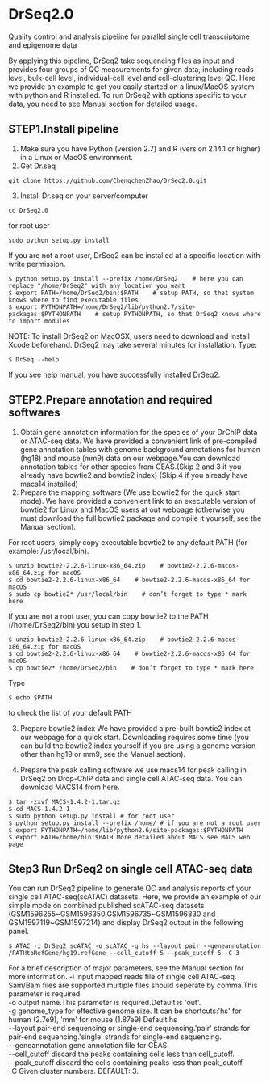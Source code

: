 # DrSeq2.0

Quality control and analysis pipeline for parallel single cell transcriptome and epigenome data

By applying this pipeline, DrSeq2 take sequencing files as input and provides four groups of QC measurements for given data, including reads level, bulk-cell level, individual-cell level and cell-clustering level QC.
Here we provide an example to get you easily started on a linux/MacOS system with python and R installed. To run DrSeq2 with options specific to your data, you need to see Manual section for detailed usage.

STEP1.Install pipeline
-------------------------------------------------------------------------------------------------------------------------------------------
1. Make sure you have Python (version 2.7) and R (version 2.14.1 or higher) in a Linux or MacOS environment.
2. Get Dr.seq 
```shell
git clone https://github.com/ChengchenZhao/DrSeq2.0.git
```
3. Install Dr.seq on your server/computer
```shell
cd DrSeq2.0
```
for root user
```shell
sudo python setup.py install
```
If you are not a root user, DrSeq2 can be installed at a specific location with write permission.
```shell
$ python setup.py install --prefix /home/DrSeq2    # here you can replace "/home/DrSeq2" with any location you want
$ export PATH=/home/DrSeq2/bin:$PATH    # setup PATH, so that system knows where to find executable files
$ export PYTHONPATH=/home/DrSeq2/lib/python2.7/site-packages:$PYTHONPATH    # setup PYTHONPATH, so that DrSeq2 knows where to import modules
```
NOTE: To install DrSeq2 on MacOSX, users need to download and install Xcode beforehand.
DrSeq2 may take several minutes for installation.
Type:
```shell
$ DrSeq --help
```
If you see help manual, you have successfully installed DrSeq2.

STEP2.Prepare annotation and required softwares
-------------------------------------------------------------------------------------------------------------------------------------------
1. Obtain gene annotation information for the species of your DrChIP data or ATAC-seq data. 
We have provided a convenient link of pre-compiled gene annotation tables with genome background annotations for human (hg18) and mouse (mm9) data on our webpage.You can download annotation tables for other species from CEAS.(Skip 2 and 3 if you already have bowtie2 and bowtie2 index)
(Skip 4 if you already have macs14 installed)
2. Prepare the mapping software (We use bowtie2 for the quick start mode). 
We have provided a convenient link to an executable version of bowtie2 for Linux and MacOS users at out webpage (otherwise you must download the full bowtie2 package and compile it yourself, see the Manual section): 

For root users, simply copy executable bowtie2 to any default PATH (for example: /usr/local/bin).
```shell
$ unzip bowtie2-2.2.6-linux-x86_64.zip    # bowtie2-2.2.6-macos-x86_64.zip for macOS
$ cd bowtie2-2.2.6-linux-x86_64    # bowtie2-2.2.6-macos-x86_64 for macOS
$ sudo cp bowtie2* /usr/local/bin    # don’t forget to type * mark here
```
If you are not a root user, you can copy bowtie2 to the PATH (/home/DrSeq2/bin) you setup in step 1.
```shell
$ unzip bowtie2—2.2.6-linux-x86_64.zip    # bowtie2-2.2.6-macos-x86_64.zip for macOS
$ cd bowtie2-2.2.6-linux-x86_64    # bowtie2-2.2.6-macos-x86_64 for macOS
$ cp bowtie2* /home/DrSeq2/bin    # don’t forget to type * mark here
```
Type

```shell
$ echo $PATH
```
to check the list of your default PATH

3. Prepare bowtie2 index 
We have provided a pre-built bowtie2 index at our webpage for a quick start. Downloading requires some time (you can build the bowtie2 index yourself if you are using a genome version other than hg19 or mm9, see the Manual section). 

4. Prepare the peak calling software 
we use macs14 for peak calling in DrSeq2 on Drop-ChIP data and single cell ATAC-seq data. You can download MACS14 from here.

```shell
$ tar -zxvf MACS-1.4.2-1.tar.gz
$ cd MACS-1.4.2-1 
$ sudo python setup.py install # for root user 
$ python setup.py install --prefix /home/ # if you are not a root user
$ export PYTHONPATH=/home/lib/python2.6/site-packages:$PYTHONPATH
$ export PATH=/home/bin:$PATH More detailed about MACS see MACS web page
```
Step3 Run DrSeq2 on single cell ATAC-seq data
-------------------------------------------------------------------------------------------------------------------------------------------
You can run DrSeq2 pipeline to generate QC and analysis reports of your single cell ATAC-seq(scATAC) datasets.
Here, we provide an example of our simple mode on combined published scATAC-seq datasets (GSM1596255~GSM1596350,GSM1596735~GSM1596830 and GSM1597119~GSM1597214) and display DrSeq2 output in the following panel.
```shell
$ ATAC -i DrSeq2_scATAC -o scATAC -g hs --layout pair --geneannotation /PATHtoRefGene/hg19.refGene --cell_cutoff 5 --peak_cutoff 5 -C 3
```
For a brief description of major parameters, see the Manual section for more information.
-i input mapped reads file of single cell ATAC-seq. Sam/Bam files are supported,multiple files should seperate by comma.This parameter is required. <br>
-o output name.This parameter is required.Default is 'out'. <br>
-g genome_type for effective genome size. It can be shortcuts:'hs' for human (2.7e9), 'mm' for mouse (1.87e9) Default:hs <br>
--layout pair-end sequencing or single-end sequencing.'pair' strands for pair-end sequencing.'single' strands for single-end sequencing. <br>
--geneannotation gene annotation file for CEAS. <br>
--cell_cutoff discard the peaks containing cells less than cell_cutoff. <br>
--peak_cutoff discard the cells containing peaks less than peak_cutoff. <br>
-C Given cluster numbers. DEFAULT: 3. <br>